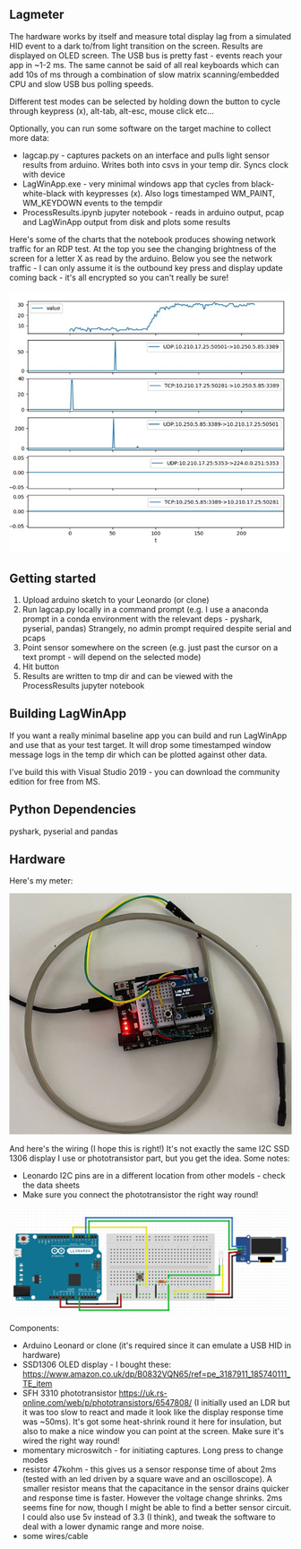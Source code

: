 Lagmeter
--------

The hardware works by itself and measure total display lag from a simulated HID event to a dark to/from light transition on the screen.  Results are displayed on OLED screen.  The USB bus is pretty fast - events reach your app in ~1-2 ms.  The same cannot be said of all real keyboards which can add 10s of ms through a combination of slow matrix scanning/embedded CPU and slow USB bus polling speeds.

Different test modes can be selected by holding down the button to cycle through keypress (x), alt-tab, alt-esc, mouse click etc...

Optionally, you can run some software on the target machine to collect more data:
 * lagcap.py - captures packets on an interface and pulls light sensor results from arduino. Writes both into csvs in your temp dir.  Syncs clock with device
 * LagWinApp.exe - very minimal windows app that cycles from black-white-black with keypresses (x).  Also logs timestamped WM_PAINT, WM_KEYDOWN events to the tempdir
 * ProcessResults.ipynb jupyter notebook - reads in arduino output, pcap and LagWinApp output from disk and plots some results

Here's some of the charts that the notebook produces showing network traffic for an RDP test.  At the top you see the changing brightness of the screen for a letter X as read by the arduino.  Below you see the network traffic - I can only assume it is the outbound key press and display update coming back - it's all encrypted so you can't really be sure!

![chart](img/charts.jpg)

Getting started
---------------

1. Upload arduino sketch to your Leonardo (or clone)
1. Run lagcap.py locally in a command prompt (e.g. I use a anaconda prompt in a conda environment 
with the relevant deps - pyshark, pyserial, pandas)  Strangely, no admin prompt required despite serial and pcaps
1. Point sensor somewhere on the screen (e.g. just past the cursor on a text prompt - will depend on the selected mode)
1. Hit button
1. Results are written to tmp dir and can be viewed with the ProcessResults jupyter notebook


Building LagWinApp
------------------

If you want a really minimal baseline app you can build and run LagWinApp and use that as your test target. It will drop some timestamped window message logs in the temp dir which can be plotted against other data.

I've build this with Visual Studio 2019 - you can download the community edition for free from MS.


Python Dependencies
------------

pyshark, pyserial and pandas


Hardware
--------

Here's my meter:

![meter](img/lagmeter.jpg)

And here's the wiring (I hope this is right!)  It's not exactly the same I2C SSD 1306 display I use or phototransistor part, but you get the idea. Some notes:
* Leonardo I2C pins are in a different location from other models - check the data sheets
* Make sure you connect the phototransistor the right way round!

![wiring](arduino/lagmeter/lagmeter-fzz.jpg)

Components:
* Arduino Leonard or clone (it's required since it can emulate a USB HID in hardware)
* SSD1306 OLED display - I bought these: https://www.amazon.co.uk/dp/B0832VQN65/ref=pe_3187911_185740111_TE_item
* SFH 3310 phototransistor https://uk.rs-online.com/web/p/phototransistors/6547808/  (I initially used an LDR but it was too slow to react and made it look like the display response time was ~50ms). It's got some heat-shrink round it here for insulation, but also to make a nice window you can point at the screen. Make sure it's wired the right way round!
* momentary microswitch - for initiating captures. Long press to change modes
* resistor 47kohm - this gives us a sensor response time of about 2ms (tested with an led driven by a square wave and an oscilloscope). A smaller resistor means that the capacitance in the sensor drains quicker and response time is faster. However the voltage change shrinks.  2ms seems fine for now, though I might be able to find a better sensor circuit.  I could also use 5v instead of 3.3 (I think), and tweak the software to deal with a lower dynamic range and more noise.
* some wires/cable
